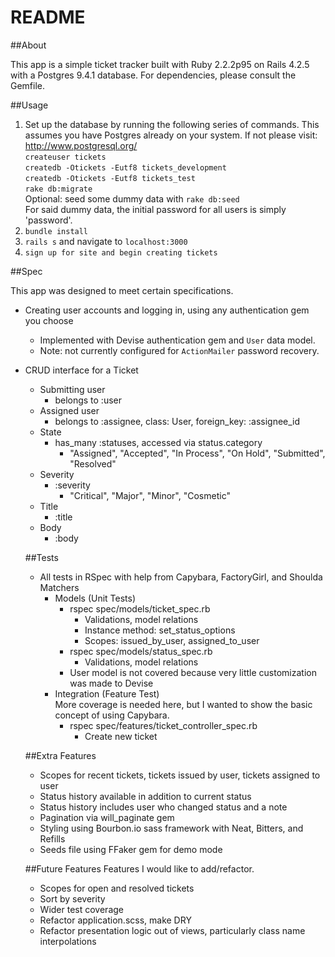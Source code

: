 # README

##About

This app is a simple ticket tracker built with Ruby 2.2.2p95 on Rails 4.2.5 with a Postgres 9.4.1 database. For dependencies, please consult the Gemfile.

##Usage

1. Set up the database by running the following series of commands. This assumes you have Postgres already on your system. If not please visit: http://www.postgresql.org/<br />
`createuser tickets`<br />
`createdb -Otickets -Eutf8 tickets_development`<br />
`createdb -Otickets -Eutf8 tickets_test`<br />
`rake db:migrate`<br />
Optional: seed some dummy data with `rake db:seed`<br />
For said dummy data, the initial password for all users is simply 'password'.
2. `bundle install`
3. `rails s` and navigate to `localhost:3000`
4. `sign up for site and begin creating tickets`

##Spec

This app was designed to meet certain specifications. 

* Creating user accounts and logging in, using any authentication gem you choose
  * Implemented with Devise authentication gem and `User` data model. 
  * Note: not currently configured for `ActionMailer` password recovery.
* CRUD interface for a Ticket
  * Submitting user
    * belongs to :user
  * Assigned user
    * belongs to :assignee, class: User, foreign_key: :assignee_id
  * State 
    * has_many :statuses, accessed via status.category
      * "Assigned", "Accepted", "In Process", "On Hold", "Submitted", "Resolved"
  * Severity
    * :severity
      * "Critical", "Major", "Minor", "Cosmetic"
  * Title
    * :title
  * Body
    * :body

  ##Tests
    * All tests in RSpec with help from Capybara, FactoryGirl, and Shoulda Matchers
      * Models (Unit Tests)
        * rspec spec/models/ticket_spec.rb
          * Validations, model relations
          * Instance method: set_status_options
          * Scopes: issued_by_user, assigned_to_user
        * rspec spec/models/status_spec.rb
          * Validations, model relations
        * User model is not covered because very little customization was made to Devise
      * Integration (Feature Test)<br />
        More coverage is needed here, but I wanted to show the basic concept of using Capybara.
        * rspec spec/features/ticket_controller_spec.rb
          * Create new ticket 

  ##Extra Features
    * Scopes for recent tickets, tickets issued by user, tickets assigned to user
    * Status history available in addition to current status
    * Status history includes user who changed status and a note
    * Pagination via will_paginate gem
    * Styling using Bourbon.io sass framework with Neat, Bitters, and Refills
    * Seeds file using FFaker gem for demo mode

  ##Future Features
    Features I would like to add/refactor.
    * Scopes for open and resolved tickets
    * Sort by severity
    * Wider test coverage
    * Refactor application.scss, make DRY
    * Refactor presentation logic out of views, particularly class name interpolations





